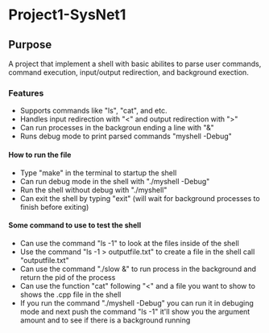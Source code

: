 # Project1-SysNet1

## Purpose

A project that implement a shell with basic abilites to parse user commands, command execution, input/output redirection, and background exection.

### Features
- Supports commands like "ls", "cat", and etc.
- Handles input redirection with "<" and output redirection with ">"
- Can run processes in the backgroun ending a line with "&"
- Runs debug mode to print parsed commands "myshell -Debug"

#### How to run the file
- Type "make" in the terminal to startup the shell
- Can run debug mode in the shell with "./myshell -Debug"
- Run the shell without debug with "./myshell"
- Can exit the shell by typing "exit" (will wait for background processes to finish before exiting)

#### Some command to use to test the shell
- Can use the command "ls -1" to look at the files inside of the shell
- Use the command "ls -1 > outputfile.txt" to create a file in the shell call "outputfile.txt"
- Can use the command "./slow &" to run process in the background and return the pid of the process
- Can use the function "cat" following "<" and a file you want to show to shows the .cpp file in the shell
- If you run the command "./myshell -Debug" you can run it in debuging mode and next push the command "ls -1" it'll show you the argument amount and to see if there is a background running
